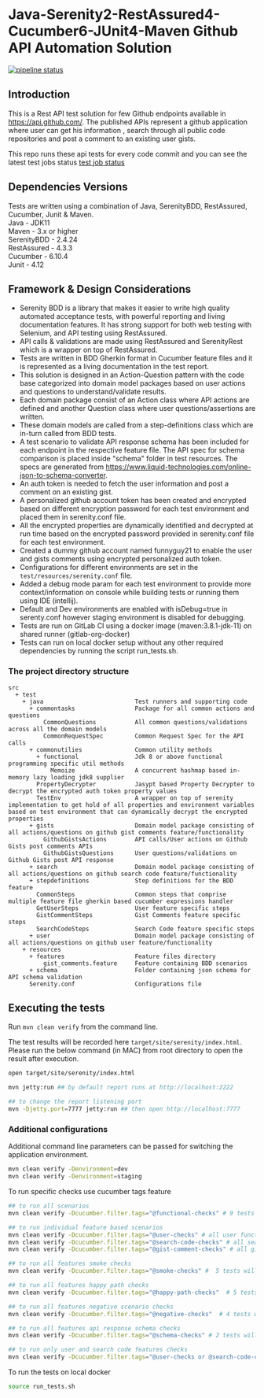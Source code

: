 # Java-Serenity2-RestAssured4-Cucumber6-JUnit4-Maven Github API Automation Solution
[![pipeline status](https://gitlab.com/vamsi-darbhamulla/restassured-serenitybdd-junit-cucumber/badges/master/pipeline.svg)](https://gitlab.com/vamsi-darbhamulla/restassured-serenitybdd-junit-cucumber/-/commits/master)

## Introduction

This is a Rest API test solution for few Github endpoints available in https://api.github.com/. 
The published APIs represent a github application where user can get his information , 
search through all public code repositories and post a comment to an existing user gists.

This repo runs these api tests for every code commit and you can see the latest test jobs status [test job status](https://gitlab.com/vamsi-darbhamulla/restassured-serenitybdd-junit-cucumber/-/jobs)

## Dependencies Versions <br>
Tests are written using a combination of Java, SerenityBDD, RestAssured, Cucumber, Junit & Maven. <br>
Java - JDK11 <br>
Maven - 3.x or higher <br>
SerenityBDD - 2.4.24 <br>
RestAssured - 4.3.3 <br>
Cucumber - 6.10.4 <br>
Junit - 4.12 <br>

## Framework & Design Considerations
- Serenity BDD is a library that makes it easier to write high quality automated acceptance tests, with powerful reporting and living documentation features. It has strong support for both web testing with Selenium, and API testing using RestAssured.
- API calls & validations are made using RestAssured and SerenityRest which is a wrapper on top of RestAssured. 
- Tests are written in BDD Gherkin format in Cucumber feature files and it is represented as a living documentation in the test report. 
- This solution is designed in an Action-Question pattern with the code base categorized into domain model packages based on user actions and questions to understand/validate results. 
- Each domain package consist of an Action class where API actions are defined and another Question class where user questions/assertions are written.
- These domain models are called from a step-definitions class which are in-turn called from BDD tests.
- A test scenario to validate API response schema has been included for each endpoint in the respective feature file. The API spec for schema comparison is placed inside "schema" folder in test resources. The specs are generated from https://www.liquid-technologies.com/online-json-to-schema-converter.
- An auth token is needed to fetch the user information and post a comment on an existing gist. 
- A personalized github account token has been created and encrypted based on different encryption password for each test environment and placed them in serenity.conf file.
- All the encrypted properties are dynamically identified and decrypted at run time based on the encrypted password provided in serenity.conf file for each test environment.
- Created a dummy github account named funnyguy21 to enable the user and gists comments using encrypted personalized auth token. 
- Configurations for different environments are set in the `test/resources/serenity.conf` file.
- Added a debug mode param for each test environment to provide more context/information on console while building tests or running them using IDE (intellij).
- Default and Dev environments are enabled with isDebug=true in serenty.conf however staging environment is disabled for debugging.
- Tests are run on GitLab CI using a docker image  (maven:3.8.1-jdk-11) on shared runner (gitlab-org-docker)
- Tests can run on local docker setup without any other required dependencies by running the script run_tests.sh.

### The project directory structure

```Gherkin
src
  + test
    + java                          Test runners and supporting code
      + commontasks                 Package for all common actions and questions
          CommonQuestions           All common questions/validations across all the domain models
          CommonRequestSpec         Common Request Spec for the API calls
      + commonutilies               Common utility methods
        + functional                Jdk 8 or above functional programming specific util methods 
            Memoize                 A concurrent hashmap based in-memory lazy loading jdk8 supplier
        PropertyDecrypter           Jasypt based Property Decrypter to decrypt the encrypted auth token property values
        TestEnv                     A wrapper on top of serenity implementation to get hold of all properties and environment variables based on test environment that can dynamically decrypt the encrypted properties
      + gists                       Domain model package consisting of all actions/questions on github gist comments feature/functionality
          GithubGistsActions        API calls/User actions on Github Gists post comments APIs
          GithubGistsQuestions      User questions/validations on Github Gists post API response
      + search                      Domain model package consisting of all actions/questions on github search code feature/functionality
      + stepdefinitions             Step definitions for the BDD feature
        CommonSteps                 Common steps that comprise multiple feature file gherkin based cucumber expressions handler
        GetUserSteps                User feature specific steps
        GistCommentSteps            Gist Comments feature specific steps 
        SearchCodeSteps             Search Code feature specific steps
      + user                        Domain model package consisting of all actions/questions on github user feature/functionality
    + resources
      + features                    Feature files directory
          gist_comments.feature     Feature containing BDD scenarios
      + schema                      Folder containing json schema for API schema validation
      Serenity.conf                 Configurations file

```
## Executing the tests
Run `mvn clean verify` from the command line.

The test results will be recorded here `target/site/serenity/index.html`.
Please run the below command (in MAC) from root directory to open the result after execution.
```bash
open target/site/serenity/index.html 
```

```bash
mvn jetty:run ## by default report runs at http://localhost:2222

## to change the report listening port 
mvn -Djetty.port=7777 jetty:run ## then open http://localhost:7777
```

### Additional configurations

Additional command line parameters can be passed for switching the application environment.
```bash
mvn clean verify -Denvironment=dev
mvn clean verify -Denvironment=staging
```

To run specific checks use cucumber tags feature 
```bash
## to run all scenarios
mvn clean verify -Dcucumber.filter.tags="@functional-checks" # 9 tests will be executed

## to run individual feature based scenarios
mvn clean verify -Dcucumber.filter.tags="@user-checks" # all user functional scenarios  - 3 tests will be executed
mvn clean verify -Dcucumber.filter.tags="@search-code-checks" # all search code functional scenarios - 2 tests will be executed
mvn clean verify -Dcucumber.filter.tags="@gist-comment-checks" # all gist comments functional scenarios - 4 tests will be executed

## to run all features smoke checks
mvn clean verify -Dcucumber.filter.tags="@smoke-checks" #  5 tests will be executed

## to run all features happy path checks 
mvn clean verify -Dcucumber.filter.tags="@happy-path-checks"  # 5 tests will be executed

## to run all features negative scenario checks 
mvn clean verify -Dcucumber.filter.tags="@negative-checks"  # 4 tests will be executed

## to run all features api response schema checks
mvn clean verify -Dcucumber.filter.tags="@schema-checks" # 2 tests will be executed

## to run only user and search code features checks 
mvn clean verify -Dcucumber.filter.tags="@user-checks or @search-code-checks" # 7 tests will be executed
```

To run the tests on local docker 
```bash
source run_tests.sh
```
